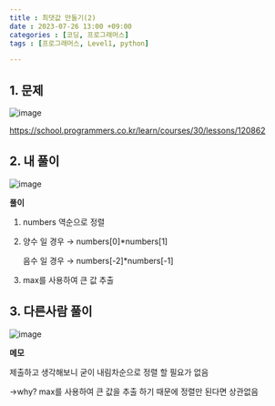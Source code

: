 ```yaml
---
title : 최댓값 만들기(2)
date : 2023-07-26 13:00 +09:00
categories : [코딩, 프로그래머스]
tags : [프로그래머스, Level1, python]

---
```


## 1. 문제
![image](https://github.com/mini0-0/mini0-0.github.io/assets/63296983/a9ba3841-c619-4d34-bdaf-2469575b5d8b)

<https://school.programmers.co.kr/learn/courses/30/lessons/120862>

## 2. 내 풀이
![image](https://github.com/mini0-0/mini0-0.github.io/assets/63296983/6a2ed319-b537-42dd-be31-f8a771580014)

**풀이**

1. numbers 역순으로 정렬
2. 양수 일 경우 → numbers[0]*numbers[1]
    
    음수 일 경우 → numbers[-2]*numbers[-1]
    
3. max를 사용하여 큰 값 추출


## 3. 다른사람 풀이
![image](https://github.com/mini0-0/mini0-0.github.io/assets/63296983/03833010-8725-498d-81b3-f7dcee3c9f40)


**메모**

제출하고 생각해보니 굳이 내림차순으로 정렬 할 필요가 없음

→why? max를 사용하여 큰 값을 추출 하기 때문에 정렬만 된다면 상관없음

